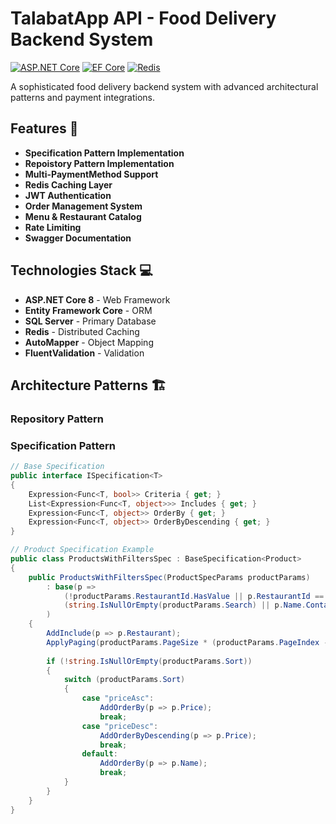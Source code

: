 # TalabatApp API - Food Delivery Backend System

[![ASP.NET Core](https://img.shields.io/badge/ASP.NET_Core-8.0-blue)](https://dotnet.microsoft.com/)
[![EF Core](https://img.shields.io/badge/EF_Core-8.0-red)](https://learn.microsoft.com/en-us/ef/core/)
[![Redis](https://img.shields.io/badge/Redis-7.x-critical)](https://redis.io/)

A sophisticated food delivery backend system with advanced architectural patterns and payment integrations.

## Features 🚀
- **Specification Pattern Implementation**
- **Repoistory Pattern Implementation**
- **Multi-PaymentMethod Support**
- **Redis Caching Layer**
- **JWT Authentication**
- **Order Management System**
- **Menu & Restaurant Catalog**
- **Rate Limiting**
- **Swagger Documentation**

## Technologies Stack 💻
- **ASP.NET Core 8** - Web Framework
- **Entity Framework Core** - ORM
- **SQL Server** - Primary Database
- **Redis** - Distributed Caching
- **AutoMapper** - Object Mapping
- **FluentValidation** - Validation

## Architecture Patterns 🏗️
### Repository Pattern
### Specification Pattern
```csharp
// Base Specification
public interface ISpecification<T>
{
    Expression<Func<T, bool>> Criteria { get; }
    List<Expression<Func<T, object>>> Includes { get; }
    Expression<Func<T, object>> OrderBy { get; }
    Expression<Func<T, object>> OrderByDescending { get; }
}

// Product Specification Example
public class ProductsWithFiltersSpec : BaseSpecification<Product>
{
    public ProductsWithFiltersSpec(ProductSpecParams productParams)
        : base(p => 
            (!productParams.RestaurantId.HasValue || p.RestaurantId == productParams.RestaurantId) &&
            (string.IsNullOrEmpty(productParams.Search) || p.Name.Contains(productParams.Search))
        )
    {
        AddInclude(p => p.Restaurant);
        ApplyPaging(productParams.PageSize * (productParams.PageIndex - 1), productParams.PageSize);
        
        if (!string.IsNullOrEmpty(productParams.Sort))
        {
            switch (productParams.Sort)
            {
                case "priceAsc":
                    AddOrderBy(p => p.Price);
                    break;
                case "priceDesc":
                    AddOrderByDescending(p => p.Price);
                    break;
                default:
                    AddOrderBy(p => p.Name);
                    break;
            }
        }
    }
}
